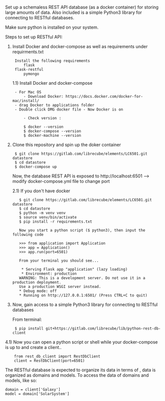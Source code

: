 Set up a schemaless REST API database (as a docker container) for storing large amounts of data.
Also included is a simple Python3 library for connecting to RESTful databases.

Make sure python is installed on your system. 

Steps to set up RESTful API:

1) Install Docker and docker-compose as well as requirements under requirments.txt
    
    	Install the following requirements
      		flask
		flask-restful
	    	pymongo
      
    1.1) Install Docker and docker-compose                    
    		
		- For Mac OS
    		- Download Docker: https://docs.docker.com/docker-for-mac/install/
   	 	- drag Docker to applications folder
   		- Double click DMG docker file - Now Docker is on
    
    		- Check version :
    
    		$ docker --version
       		$ docker-compose --version
        	$ docker-machine --version
                      
2) Clone this repository and spin up the doker container
   
    	$ git clone https://gitlab.com/librecube/elements/LC6501.git datastore
    	$ cd datastore
    	$ docker-compose up 
    
    Now, the database REST API is exposed to http://localhost:6501
    --> modify docker-compose.yml file to change port
    
    2.1) If you don't have docker
    
          $ git clone https://gitlab.com/librecube/elements/LC6501.git datastore
          $ cd datastore
          $ python -m venv venv
          $ source venv/bin/activate
          $ pip install -r requirements.txt
          
          Now you start a python script ($ python3), then input the following code
    
          >>> from application import Application
          >>> app = Application()
          >>> app.run(port=6501)
          
          From your terminal you should see...
          
           * Serving Flask app "application" (lazy loading)
           * Environment: production
          WARNING: This is a development server. Do not use it in a production deployment.
          Use a production WSGI server instead.
          * Debug mode: off
          * Running on http://127.0.0.1:6501/ (Press CTRL+C to quit)

4) Now, gain access to a simple Python3 library for connecting to RESTful databases

  	From terminal:
  		
		$ pip install git+https://gitlab.com/librecube/lib/python-rest-db-client
  
  
  4.1) Now you can open a python script or shell while your docker-compose is up to and create a client..
      
        from rest_db_client import RestDbClient
        client = RestDbClient(port=6501)
        
The RESTful database is expected to organize its data in terms of , data is
organized as domains and models. To access the data of domains and models,
like so:

    domain = client['Galaxy']
    model = domain['SolarSystem']

      
      


    

